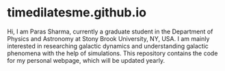 # timedilatesme.github.io

Hi, I am Paras Sharma, currently a graduate student in the Department of Physics and Astronomy at Stony Brook University, NY, USA. I am mainly interested in researching galactic dynamics and understanding galactic phenomena with the help of simulations. This repository contains the code for my personal webpage, which will be updated yearly.

